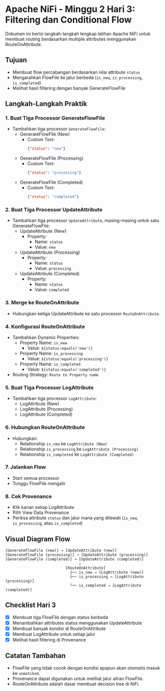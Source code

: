 # Apache NiFi - Minggu 2 Hari 3: Filtering dan Conditional Flow

Dokumen ini berisi langkah-langkah lengkap latihan Apache NiFi untuk membuat routing berdasarkan multiple attributes menggunakan RouteOnAttribute.

## Tujuan

- Membuat flow percabangan berdasarkan nilai attribute `status`
- Mengarahkan FlowFile ke jalur berbeda (`is_new`, `is_processing`, `is_completed`)
- Melihat hasil filtering dengan banyak GenerateFlowFile

## Langkah-Langkah Praktik

### 1. Buat Tiga Processor GenerateFlowFile

- Tambahkan tiga processor `GenerateFlowFile`:
  - GenerateFlowFile (New)
    - Custom Text:
      ```json
      {"status": "new"}
      ```
  - GenerateFlowFile (Processing)
    - Custom Text:
      ```json
      {"status": "processing"}
      ```
  - GenerateFlowFile (Completed)
    - Custom Text:
      ```json
      {"status": "completed"}
      ```

### 2. Buat Tiga Processor UpdateAttribute

- Tambahkan tiga processor `UpdateAttribute`, masing-masing untuk satu GenerateFlowFile:
  - UpdateAttribute (New)
    - Property:
      - Name: `status`
      - Value: `new`
  - UpdateAttribute (Processing)
    - Property:
      - Name: `status`
      - Value: `processing`
  - UpdateAttribute (Completed)
    - Property:
      - Name: `status`
      - Value: `completed`

### 3. Merge ke RouteOnAttribute

- Hubungkan ketiga UpdateAttribute ke satu processor `RouteOnAttribute`.

### 4. Konfigurasi RouteOnAttribute

- Tambahkan Dynamic Properties:
  - Property Name: `is_new`
    - Value: `${status:equals('new')}`
  - Property Name: `is_processing`
    - Value: `${status:equals('processing')}`
  - Property Name: `is_completed`
    - Value: `${status:equals('completed')}`
- Routing Strategy: `Route to Property name`

### 5. Buat Tiga Processor LogAttribute

- Tambahkan tiga processor `LogAttribute`:
  - LogAttribute (New)
  - LogAttribute (Processing)
  - LogAttribute (Completed)

### 6. Hubungkan RouteOnAttribute

- Hubungkan:
  - Relationship `is_new` ke `LogAttribute (New)`
  - Relationship `is_processing` ke `LogAttribute (Processing)`
  - Relationship `is_completed` ke `LogAttribute (Completed)`

### 7. Jalankan Flow

- Start semua processor
- Tunggu FlowFile mengalir

### 8. Cek Provenance

- Klik kanan setiap LogAttribute
- Pilih View Data Provenance
- Periksa attribute `status` dan jalur mana yang dilewati (`is_new`, `is_processing`, atau `is_completed`)

## Visual Diagram Flow

```
[GenerateFlowFile (new)] → [UpdateAttribute (new)]
[GenerateFlowFile (processing)] → [UpdateAttribute (processing)]
[GenerateFlowFile (completed)] → [UpdateAttribute (completed)]
                                 ↓
                           [RouteOnAttribute]
                             ├── is_new → [LogAttribute (new)]
                             ├── is_processing → [LogAttribute (processing)]
                             └── is_completed → [LogAttribute (completed)]
```

## Checklist Hari 3

- [x] Membuat tiga FlowFile dengan status berbeda
- [x] Menambahkan attributes status menggunakan UpdateAttribute
- [x] Membuat banyak kondisi di RouteOnAttribute
- [x] Membuat LogAttribute untuk setiap jalur
- [x] Melihat hasil filtering di Provenance

## Catatan Tambahan

- FlowFile yang tidak cocok dengan kondisi apapun akan otomatis masuk ke `unmatched`.
- Provenance dapat digunakan untuk melihat jalur aliran FlowFile.
- RouteOnAttribute adalah dasar membuat decision tree di NiFi.

